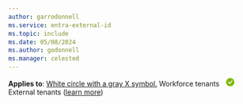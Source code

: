 ```yaml
---
author: garrodonnell
ms.service: entra-external-id
ms.topic: include
ms.date: 05/08/2024
ms.author: godonnell
ms.manager: celested
---
```


**Applies to**: [White circle with a gray X symbol.](../media/common/applies-to-no.png) Workforce tenants ![Green circle with a white check mark symbol.](../media/common/applies-to-yes.png) External tenants ([learn more](../tenant-configurations.md))